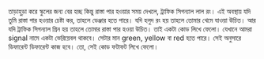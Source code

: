 তাড়াহুড়া করে স্কুলের জন্য বের হচ্ছ কিন্তু রাস্তা পার হওয়ার সময় দেখলে, ট্রাফিক সিগন্যাল লাল রং। এই অবস্থায় যদি তুমি রাস্তা পার হওয়ার চেষ্টা কর, তাহলে ডেঞ্জার হতে পারে। যদি হলুদ রং হয় তাহলে তোমার থেমে যাওয়া উচিত। আর যদি ট্রাফিক সিগন্যাল গ্রিন হয় তাহলে তোমার রাস্তা পার হওয়া উচিত। তাই একটা কোড লিখে ফেলো। যেখানে আমরা signal নামে একটা ভেরিয়েবল থাকবে। সেটার মান green, yellow বা red হতে পারে। সেই অনুসারে ডিফারেন্ট ডিফারেন্ট কাজ হবে। তো, সেই কোড ফটাফট লিখে ফেলো। 

